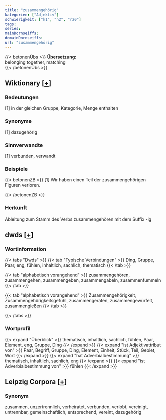```yaml
---
title: "zusammengehörig"
kategorien: ["Adjektiv"]
schwierigkeit: ["k1", "h2", "r20"]
tags:
series:
mainDornseiffs:
domainDornseiffs:
url: "zusammengehörig"
---
```


{{< betonenÜbs >}}
**Übersetzung:**  
belonging together, matching  
{{< /betonenÜbs >}}

## Wiktionary [[+](https://de.wiktionary.org/wiki/zusammengehörig)]

### Bedeutungen
[1] in der gleichen Gruppe, Kategorie, Menge enthalten  

### Synonyme
[1] dazugehörig  

### Sinnverwandte
[1] verbunden, verwandt  

### Beispiele
{{< betonenZB >}}
[1] Wir haben einen Teil der zusammengehörigen Figuren verloren.  

{{< /betonenZB >}}
### Herkunft
Ableitung zum Stamm des Verbs zusammengehören mit dem Suffix -ig  



## dwds [[+](https://www.dwds.de/wb/zusammengehörig)]

### Wortinformation
{{< tabs "Dwds" >}}
{{< tab "Typische Verbindungen" >}}
Ding, Gruppe, Paar, eng, fühlen, inhaltlich, sachlich, thematisch
{{< /tab >}}

{{< tab "alphabetisch vorangehend" >}}
zusammengehören, zusammengehen, zusammengeben, zusammengabeln, zusammenfummeln
{{< /tab >}}

{{< tab "alphabetisch vorangehend" >}}
Zusammengehörigkeit, Zusammengehörigkeitsgefühl, zusammengeraten, zusammengewürfelt, zusammengießen
{{< /tab >}}

{{< /tabs >}}

### Wortprofil
{{< expand "Überblick" >}} thematisch, inhaltlich, sachlich, fühlen, Paar, Element, eng, Gruppe, Ding {{< /expand >}}
{{< expand "ist Adjektivattribut von" >}} Paar, Begriff, Gruppe, Ding, Element, Einheit, Stück, Teil, Gebiet, Wort {{< /expand >}}
{{< expand "hat Adverbialbestimmung" >}} thematisch, inhaltlich, sachlich, eng {{< /expand >}}
{{< expand "ist Adverbialbestimmung von" >}} fühlen {{< /expand >}}

## Leipzig Corpora [[+](https://corpora.uni-leipzig.de/en/res?word=zusammengehörig&corpusId=deu_newscrawl-public_2018)]


### Synonym
zusammen, unzertrennlich, verheiratet, verbunden, verlobt, vereinigt, untrennbar, gemeinschaftlich, entsprechend, vereint, dazugehörig

